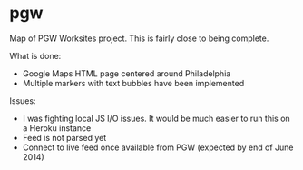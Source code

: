 pgw
===

Map of PGW Worksites project.  This is fairly close to being complete.

What is done:
* Google Maps HTML page centered around Philadelphia
* Multiple markers with text bubbles have been implemented

Issues:
* I was fighting local JS I/O issues.  It would be much easier to run this on a Heroku instance
* Feed is not parsed yet
* Connect to live feed once available from PGW (expected by end of June 2014)
